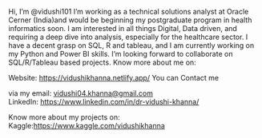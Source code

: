 Hi, I’m @vidushi101
I’m working as a technical solutions analyst at Oracle Cerner (India)and would be beginning my postgraduate program in health informatics soon.
I am interested in all things Digital, Data driven, and requiring a deep dive into analysis, especially for the healthcare sector.
I have a decent grasp on SQL, R and  tableau, and I am currently working on my Python and Power BI skills.
I’m looking forward to collaborate on SQL/R/Tableau based projects.
Know more about me on:   

 Website: https://vidushikhanna.netlify.app/ 
You can Contact me   

via my email: vidushi04.khanna@gmail.com  
LinkedIn: https://www.linkedin.com/in/dr-vidushi-khanna/    

Know more about my projects on:
Kaggle:https://www.kaggle.com/vidushikhanna

<!---
vidushi101/vidushi101 is a ✨ special ✨ repository because its `README.md` (this file) appears on your GitHub profile.
You can click the Preview link to take a look at your changes.
--->
